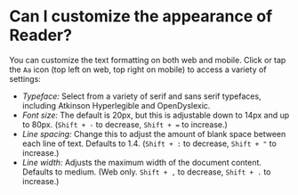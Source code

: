 # Can I customize the appearance of Reader?

You can customize the text formatting on both web and mobile. Click or tap the `Aa` icon (top left on web, top right on mobile) to access a variety of settings:

* _Typeface:_ Select from a variety of serif and sans serif typefaces, including Atkinson Hyperlegible and OpenDyslexic.
* _Font size:_ The default is 20px, but this is adjustable down to 14px and up to 80px. (`Shift + -` to decrease, `Shift + =` to increase.)
* _Line spacing:_ Change this to adjust the amount of blank space between each line of text. Defaults to 1.4. (`Shift + :` to decrease, `Shift + "` to increase.)
* _Line width:_ Adjusts the maximum width of the document content. Defaults to medium. (Web only. `Shift + ,` to decrease, `Shift + .` to increase.)
